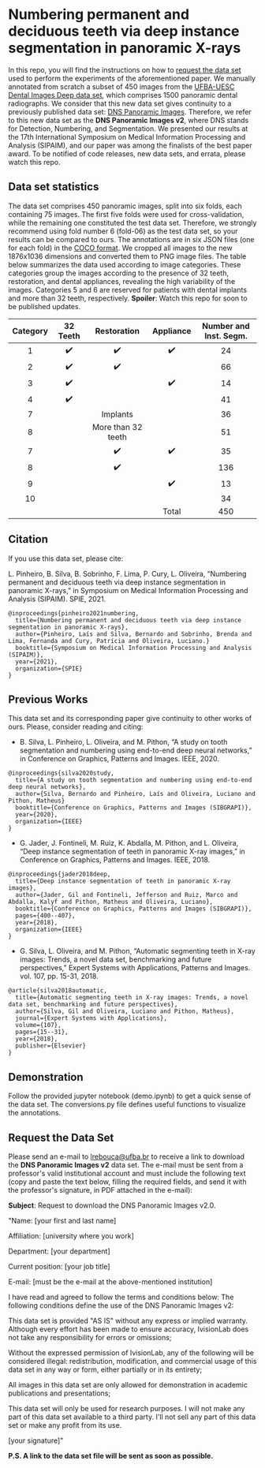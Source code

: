 # Numbering permanent and deciduous teeth via deep instance segmentation in panoramic X-rays
In this repo, you will find the instructions on how to [request the data set](#Request-the-Data-Set) used to perform the experiments of the aforementioned paper.
We manually annotated from scratch a subset of 450 images from the [UFBA-UESC Dental Images Deep data set](https://github.com/IvisionLab/deep-dental-image), which comprises 1500 panoramic dental radiographs.
We consider that this new data set gives continuity to a previously published data set: [DNS Panoramic Images](https://github.com/IvisionLab/dns-panoramic-images).
Therefore, we refer to this new data set as the **DNS Panoramic Images v2**, where DNS stands for Detection, Numbering, and Segmentation.
We presented our results at the 17th International Symposium on Medical Information Processing and Analysis (SIPAIM), and our paper was among the finalists of the best paper award.
To be notified of code releases, new data sets, and errata, please watch this repo.

## Data set statistics
The data set comprises 450 panoramic images, split into six folds, each containing 75 images.
The first five folds were used for cross-validation, while the remaining one constituted the test data set.
Therefore, we strongly recommend using fold number 6 (fold-06) as the test data set, so your results can be compared to ours.
The annotations are in six JSON files (one for each fold) in the [COCO format](https://cocodataset.org/#format-data).
We cropped all images to the new 1876x1036 dimensions and converted them to PNG image files.
The table below summarizes the data used according to image categories.
These categories group the images according to the presence of 32 teeth, restoration, and dental appliances, revealing the high variability of the images.
Categories 5 and 6 are reserved for patients with dental implants and more than 32 teeth, respectively.
**Spoiler**: Watch this repo for soon to be published updates.


| Category |      32 Teeth      |     Restoration    |      Appliance     | Number and Inst. Segm. |
|:--------:|:------------------:|:------------------:|:------------------:|:----------------------:|
|     1    | :heavy_check_mark: | :heavy_check_mark: | :heavy_check_mark: |           24           |
|     2    | :heavy_check_mark: | :heavy_check_mark: |                    |           66           |
|     3    | :heavy_check_mark: |                    | :heavy_check_mark: |           14           |
|     4    | :heavy_check_mark: |                    |                    |           41           |
|     7    |                    |      Implants      |                    |           36           |
|     8    |                    | More than 32 teeth |                    |           51           |
|     7    |                    | :heavy_check_mark: | :heavy_check_mark: |           35           |
|     8    |                    | :heavy_check_mark: |                    |           136          |
|     9    |                    |                    | :heavy_check_mark: |           13           |
|    10    |                    |                    |                    |           34           |
|          |                    |                    |        Total       |           450          |

## Citation
If you use this data set, please cite:

L. Pinheiro, B. Silva, B. Sobrinho, F. Lima, P. Cury, L. Oliveira, “Numbering permanent and deciduous teeth via deep instance segmentation in panoramic X-rays,” in Symposium on Medical Information Processing and Analysis (SIPAIM). SPIE, 2021.

```
@inproceedings{pinheiro2021numbering,
  title={Numbering permanent and deciduous teeth via deep instance segmentation in panoramic X-rays},
  author={Pinheiro, Laís and Silva, Bernardo and Sobrinho, Brenda and Lima, Fernanda and Cury, Patrícia and Oliveira, Luciano.}
  booktitle={Symposium on Medical Information Processing and Analysis (SIPAIM)},
  year={2021},
  organization={SPIE}
}
```

## Previous Works
This data set and its corresponding paper give continuity to other works of ours.
Please, consider reading and citing:

- B. Silva, L. Pinheiro, L. Oliveira, and M. Pithon, “A study on tooth segmentation and numbering using end-to-end deep neural networks,” in Conference on Graphics, Patterns and Images. IEEE, 2020.

```
@inproceedings{silva2020study,
  title={A study on tooth segmentation and numbering using end-to-end deep neural networks},
  author={Silva, Bernardo and Pinheiro, Laís and Oliveira, Luciano and Pithon, Matheus}
  booktitle={Conference on Graphics, Patterns and Images (SIBGRAPI)},
  year={2020},
  organization={IEEE}
}
```

- G. Jader, J. Fontineli, M. Ruiz, K. Abdalla, M. Pithon, and L. Oliveira, “Deep instance segmentation of teeth in panoramic X-ray images,” in Conference on Graphics, Patterns and Images. IEEE, 2018.
```
@inproceedings{jader2018deep,
  title={Deep instance segmentation of teeth in panoramic X-ray images},
  author={Jader, Gil and Fontineli, Jefferson and Ruiz, Marco and Abdalla, Kalyf and Pithon, Matheus and Oliveira, Luciano},
  booktitle={Conference on Graphics, Patterns and Images (SIBGRAPI)},
  pages={400--407},
  year={2018},
  organization={IEEE}
}
```

- G. Silva, L. Oliveira, and M. Pithon, “Automatic segmenting teeth in X-ray images: Trends, a novel data set, benchmarking and future perspectives,” Expert Systems with Applications, Patterns and Images. vol. 107, pp. 15-31, 2018.
```
@article{silva2018automatic,
  title={Automatic segmenting teeth in X-ray images: Trends, a novel data set, benchmarking and future perspectives},
  author={Silva, Gil and Oliveira, Luciano and Pithon, Matheus},
  journal={Expert Systems with Applications},
  volume={107},
  pages={15--31},
  year={2018},
  publisher={Elsevier}
}
```

## Demonstration
Follow the provided jupyter notebook (demo.ipynb) to get a quick sense of the data set.
The conversions.py file defines useful functions to visualize the annotations.

## Request the Data Set
Please send an e-mail to lrebouca@ufba.br to receive a link to download the **DNS Panoramic Images v2** data set. The e-mail must be sent from a professor's valid institutional account and must include the following text (copy and paste the text below, filling the required fields, and send it with the professor's signature, in PDF attached in the e-mail):


**Subject**: Request to download the DNS Panoramic Images v2.0.

"Name: [your first and last name]

Affiliation: [university where you work]

Department: [your department]

Current position: [your job title]

E-mail: [must be the e-mail at the above-mentioned institution]

I have read and agreed to follow the terms and conditions below: The following conditions define the use of the DNS Panoramic Images v2:

This data set is provided "AS IS" without any express or implied warranty. Although every effort has been made to ensure accuracy, IvisionLab does not take any responsibility for errors or omissions;

Without the expressed permission of IvisionLab, any of the following will be considered illegal: redistribution, modification, and commercial usage of this data set in any way or form, either partially or in its entirety;

All images in this data set are only allowed for demonstration in academic publications and presentations;

This data set will only be used for research purposes. I will not make any part of this data set available to a third party. I'll not sell any part of this data set or make any profit from its use.

[your signature]"  

**P.S. A link to the data set file will be sent as soon as possible.**
